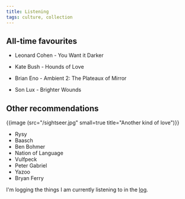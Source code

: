 ```yaml
---
title: Listening
tags: culture, collection
---
```


## All-time favourites

- Leonard Cohen - You Want it Darker

- Kate Bush - Hounds of Love

- Brian Eno - Ambient 2: The Plateaux of Mirror

- Son Lux - Brighter Wounds


## Other recommendations

{{image (src="/sightseer.jpg" small=true title="Another kind of love")}}

- Rysy
- Baasch
- Ben Bohmer
- Nation of Language
- Vulfpeck
- Peter Gabriel
- Yazoo
- Bryan Ferry

I'm logging the things I am currently listening to in the [log](/now).
